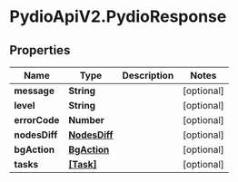 # PydioApiV2.PydioResponse

## Properties
Name | Type | Description | Notes
------------ | ------------- | ------------- | -------------
**message** | **String** |  | [optional] 
**level** | **String** |  | [optional] 
**errorCode** | **Number** |  | [optional] 
**nodesDiff** | [**NodesDiff**](NodesDiff.md) |  | [optional] 
**bgAction** | [**BgAction**](BgAction.md) |  | [optional] 
**tasks** | [**[Task]**](Task.md) |  | [optional] 


